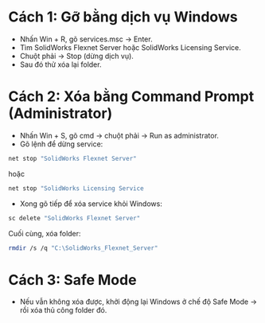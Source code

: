 # Cách 1: Gỡ bằng dịch vụ Windows
- Nhấn Win + R, gõ services.msc → Enter.
- Tìm SolidWorks Flexnet Server hoặc SolidWorks Licensing Service.
- Chuột phải → Stop (dừng dịch vụ).
- Sau đó thử xóa lại folder.

# Cách 2: Xóa bằng Command Prompt (Administrator)
- Nhấn Win + S, gõ cmd → chuột phải → Run as administrator.
- Gõ lệnh để dừng service:
```bash
net stop "SolidWorks Flexnet Server"
```
hoặc
```bash
net stop "SolidWorks Licensing Service
```
- Xong gõ tiếp để xóa service khỏi Windows:
```bash
sc delete "SolidWorks Flexnet Server"
```
Cuối cùng, xóa folder:
```bash
rmdir /s /q "C:\SolidWorks_Flexnet_Server"
```

# Cách 3: Safe Mode
- Nếu vẫn không xóa được, khởi động lại Windows ở chế độ Safe Mode → rồi xóa thủ công folder đó.
